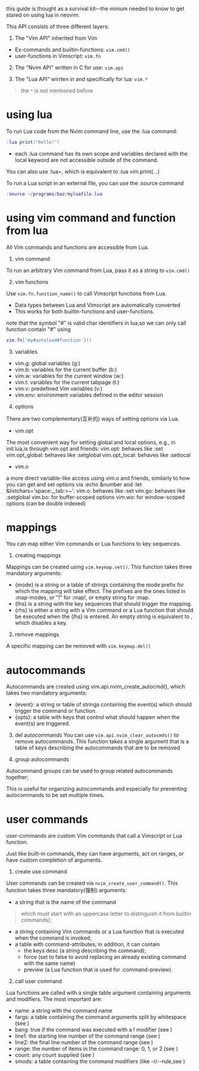 this guide is thought as a survival kit--the minium needed to know to get stared on using lua in neovim.

This API consists of three different layers:

1. The "Vim API" inherited from Vim
- Ex-commands and builtin-functions: `vim.cmd()`
- user-functions in Vimscript: `vim.fn` 

2. The "Nvim API" written in C for use: `vim.api`

3. The "Lua API" wirrten in and specifically for lua: `vim.*`
> the `*` is not mentioned before

#  using lua


To run Lua code from the Nvim command line, use the :lua command:
```lua
:lua print("hello!")
```

- each :lua command has its own scope and variables declared with the local keyword are not accessible outside of the command.

You can also use :lua=, which is equivalent to :lua vim.print(...)

To run a Lua script in an external file, you can use the :source command
```lua
:source ~/programs/baz/myluafile.lua
```


# using vim command and function from lua

All Vim commands and functions are accessible from Lua.

1. vim command

To run an arbitrary Vim command from Lua, pass it as a string to `vim.cmd()`

2. vim functions 

Use `vim.fn.function_name()` to call Vimscript functions from Lua.
- Data types between Lua and Vimscript are automatically converted
- This works for both builtin-functions and user-functions.

note that the symbol "#" is valid char identifiers in lua,so we can only call function contain "#" using 
```lua
vim.fn['my#autoload#function']()
```

3. variables

- vim.g: global variables (g:)
- vim.b: variables for the current buffer (b:)
- vim.w: variables for the current window (w:)
- vim.t: variables for the current tabpage (t:)
- vim.v: predefined Vim variables (v:)
- vim.env: environment variables defined in the editor session


4. options

There are two complementary(互补的) ways of setting options via Lua.

- vim.opt

The most convenient way for setting global and local options, e.g., in init.lua,is through vim.opt and friends:
vim.opt: behaves like :set
vim.opt_global: behaves like :setglobal
vim.opt_local: behaves like :setlocal


- vim.o 

a more direct variable-like access using vim.o and friends, similarly to how you can get and set options via :echo &number and :let &listchars='space:_,tab:>~':
vim.o: behaves like :set
vim.go: behaves like :setglobal
vim.bo: for buffer-scoped options
vim.wo: for window-scoped options (can be double indexed)




# mappings

You can map either Vim commands or Lua functions to key sequences.

1. creating mappings

Mappings can be created using `vim.keymap.set()`. This function takes three mandatory arguments:
- {mode} is a string or a table of strings containing the mode prefix for which the mapping will take effect. The prefixes are the ones listed in :map-modes, or "!" for :map!, or empty string for :map.
- {lhs} is a string with the key sequences that should trigger the mapping.
- {rhs} is either a string with a Vim command or a Lua function that should be executed when the {lhs} is entered. An empty string is equivalent to <Nop>, which disables a key.


2. remove mappings

A specific mapping can be removed with `vim.keymap.del()`

# autocommands

Autocommands are created using vim.api.nvim_create_autocmd(), which takes two mandatory arguments:
- {event}: a string or table of strings containing the event(s) which should trigger the command or function.
- {opts}: a table with keys that control what should happen when the event(s) are triggered.



3. del autocommands
You can use `vim.api.nvim_clear_autocmds()` to remove autocommands. 
This function takes a single argument that is a table of keys describing the autocommands that are to be removed

2. group autocommands

Autocommand groups can be used to group related autocommands together;

This is useful for organizing autocommands and especially for preventing autocommands to be set multiple times.

# user commands

user-commands are custom Vim commands that call a Vimscript or Lua function.

Just like built-in commands, they can have arguments, act on ranges, or have custom completion of arguments.


1. create use command

User commands can be created via `nvim_create_user_command()`. This function
takes three mandatory(强制) arguments:
- a string that is the name of the command 
> which must start with an uppercase letter to distinguish it from builtin commands);
- a string containing Vim commands or a Lua function that is executed when the command is invoked;
- a table with command-attributes; in addition, it can contain 
    - the keys desc (a string describing the command); 
    - force (set to false to avoid replacing an already existing command with the same name)
    - preview (a Lua function that is used for :command-preview).


2. call user command

Lua functions are called with a single table argument containing arguments and modifiers. The most important are:
- name: a string with the command name
- fargs: a table containing the command arguments split by whitespace (see <f-args>)
- bang: true if the command was executed with a ! modifier (see <bang>)
- line1: the starting line number of the command range (see <line1>)
- line2: the final line number of the command range (see <line2>)
- range: the number of items in the command range: 0, 1, or 2 (see <range>)
- count: any count supplied (see <count>)
- smods: a table containing the command modifiers (like -r/--rule,see <mods>)

